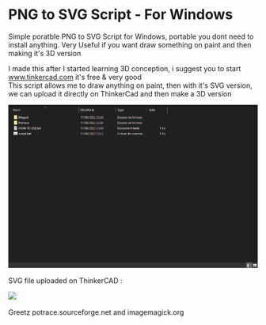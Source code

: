 # PNG to SVG Script - For Windows
Simple poratble PNG to SVG Script for Windows, portable you dont need to install anything. Very Useful if you want draw something on paint and then making it's 3D version

I made this after I started learning 3D conception, i suggest you to start www.tinkercad.com it's free & very good  
This script allows me to draw anything on paint, then with it's SVG version, we can upload it directly on ThinkerCad and then make a 3D version

![](tut.gif)

SVG file uploaded on ThinkerCAD : 

![](thnikercad.png)

Greetz potrace.sourceforge.net and imagemagick.org
